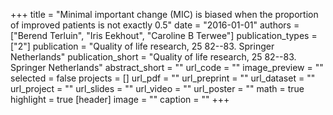 +++
title = "Minimal important change (MIC) is biased when the proportion of improved patients is not exactly 0.5"
date = "2016-01-01"
authors = ["Berend Terluin", "Iris Eekhout", "Caroline B Terwee"]
publication_types = ["2"]
publication = "Quality of life research, 25 82--83. Springer Netherlands"
publication_short = "Quality of life research, 25 82--83. Springer Netherlands"
abstract_short = ""
url_code = ""
image_preview = ""
selected = false
projects = []
url_pdf = ""
url_preprint = ""
url_dataset = ""
url_project = ""
url_slides = ""
url_video = ""
url_poster = ""
math = true
highlight = true
[header]
image = ""
caption = ""
+++
